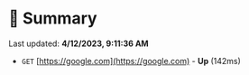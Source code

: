 # 📖 Summary
Last updated: **4/12/2023, 9:11:36 AM**

- `GET` [https://google.com](https://google.com) - **Up** (142ms)
